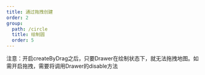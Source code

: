 ```yaml
---
title: 通过拖拽创建
order: 2
group:
  path: /circle
  title: 绘制圆
  order: 5
---
```


注意：开启createByDrag之后，只要Drawer在绘制状态下，就无法拖拽地图。如需开启拖拽，需要将调用Drawer的disable方法

<code src="./createByDrag.tsx" compact="true" defaultShowCode="true"></code>

